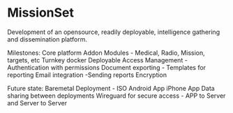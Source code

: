 # MissionSet
Development of an opensource, readily deployable, intelligence gathering and dissemination platform.

Milestones:
    Core platform
    Addon Modules - Medical, Radio, Mission, targets, etc
    Turnkey docker Deployable
    Access Management - Authentication with permissions
    Document exporting - Templates for reporting
    Email integration -Sending reports
    Encryption

Future state:
    Baremetal Deployment - ISO
    Android App
    iPhone App
    Data sharing between deployments
    Wireguard for secure access - APP to Server and Server to Server


    
    
    


